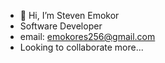- 👋 Hi, I’m Steven Emokor
- Software Developer
- email: emokores256@gmail.com
- Looking to collaborate more...

<!---
Emokores256/Emokores256 is a ✨ special ✨ repository because its `README.md` (this file) appears on your GitHub profile.
You can click the Preview link to take a look at your changes.
--->

